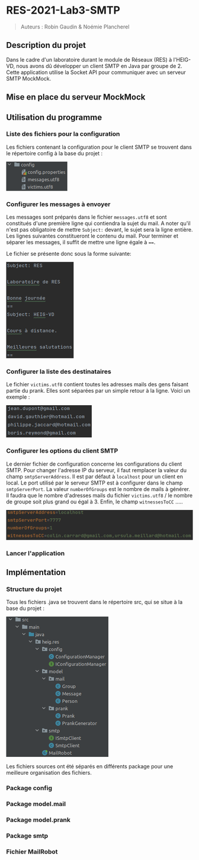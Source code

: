 # RES-2021-Lab3-SMTP

> Auteurs : Robin Gaudin & Noémie Plancherel

## Description du projet

Dans le cadre d'un laboratoire durant le module de Réseaux (RES) à l'HEIG-VD, nous avons dû développer un client SMTP en Java par groupe de 2. Cette application utilise la Socket API pour communiquer avec un serveur SMTP MockMock.

## Mise en place du serveur MockMock



## Utilisation du programme

### Liste des fichiers pour la configuration

Les fichiers contenant la configuration pour le client SMTP se trouvent dans le répertoire config à la base du projet :

![](figures/dossierConfig.png)

### Configurer les messages à envoyer

Les messages sont préparés dans le fichier `messages.utf8` et sont constitués d'une première ligne qui contiendra la sujet du mail. A noter qu'il n'est pas obligatoire de mettre `Subject:` devant, le sujet sera la ligne entière. Les lignes suivantes constitueront le contenu du mail. Pour terminer et séparer les messages, il suffit de mettre une ligne égale à `==`. 

Le fichier se présente donc sous la forme suivante:

![](figures/messages.png)

### Configurer la liste des destinataires

Le fichier `victims.utf8` contient toutes les adresses mails des gens faisant partie du prank. Elles sont séparées par un simple retour à la ligne. Voici un exemple :

![](figures/victims.png)

### Configurer les options du client SMTP

Le dernier fichier de configuration concerne les configurations du client SMTP. Pour changer l'adresse IP du serveur, il faut remplacer la valeur du champ `smtpServerAddress`. Il est par défaut à `localhost` pour un client en local. Le port utilisé par le serveur SMTP est à configurer dans le champ `smtpServerPort`. La valeur `numberOfGroups` est le nombre de mails à générer. Il faudra que le nombre d'adresses mails du fichier `victims.utf8` / le nombre de groupe soit plus grand ou égal à 3. Enfin, le champ `witnessesToCC` .....

![](figures/configProperties.png)

### Lancer l'application



## Implémentation

### Structure du projet

Tous les fichiers .java se trouvent dans le répertoire src, qui se situe à la base du projet :

![](figures/dossierSrc.png)

Les fichiers sources ont été séparés en différents package pour une meilleure organisation des fichiers.

### Package config



### Package model.mail



### Package model.prank



### Package smtp



### Fichier MailRobot

